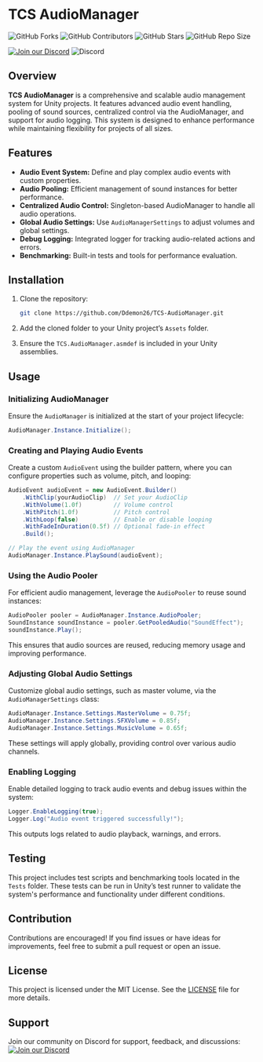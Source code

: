 # TCS AudioManager

![GitHub Forks](https://img.shields.io/github/forks/Ddemon26/TCS-AudioManager)
![GitHub Contributors](https://img.shields.io/github/contributors/Ddemon26/TCS-AudioManager)
![GitHub Stars](https://img.shields.io/github/stars/Ddemon26/TCS-AudioManager)
![GitHub Repo Size](https://img.shields.io/github/repo-size/Ddemon26/TCS-AudioManager)

[![Join our Discord](https://img.shields.io/badge/Discord-Join%20Us-7289DA?logo=discord&logoColor=white)](https://discord.gg/knwtcq3N2a)
![Discord](https://img.shields.io/discord/1047781241010794506)

## Overview

**TCS AudioManager** is a comprehensive and scalable audio management system for Unity projects. It features advanced audio event handling, pooling of sound sources, centralized control via the AudioManager, and support for audio logging. This system is designed to enhance performance while maintaining flexibility for projects of all sizes.

## Features

- **Audio Event System:** Define and play complex audio events with custom properties.
- **Audio Pooling:** Efficient management of sound instances for better performance.
- **Centralized Audio Control:** Singleton-based AudioManager to handle all audio operations.
- **Global Audio Settings:** Use `AudioManagerSettings` to adjust volumes and global settings.
- **Debug Logging:** Integrated logger for tracking audio-related actions and errors.
- **Benchmarking:** Built-in tests and tools for performance evaluation.

## Installation

1. Clone the repository:
   ```bash
   git clone https://github.com/Ddemon26/TCS-AudioManager.git
   ```

2. Add the cloned folder to your Unity project’s `Assets` folder.

3. Ensure the `TCS.AudioManager.asmdef` is included in your Unity assemblies.

## Usage

### Initializing AudioManager

Ensure the `AudioManager` is initialized at the start of your project lifecycle:

```csharp
AudioManager.Instance.Initialize();
```

### Creating and Playing Audio Events

Create a custom `AudioEvent` using the builder pattern, where you can configure properties such as volume, pitch, and looping:

```csharp
AudioEvent audioEvent = new AudioEvent.Builder()
    .WithClip(yourAudioClip)  // Set your AudioClip
    .WithVolume(1.0f)         // Volume control
    .WithPitch(1.0f)          // Pitch control
    .WithLoop(false)          // Enable or disable looping
    .WithFadeInDuration(0.5f) // Optional fade-in effect
    .Build();

// Play the event using AudioManager
AudioManager.Instance.PlaySound(audioEvent);
```

### Using the Audio Pooler

For efficient audio management, leverage the `AudioPooler` to reuse sound instances:

```csharp
AudioPooler pooler = AudioManager.Instance.AudioPooler;
SoundInstance soundInstance = pooler.GetPooledAudio("SoundEffect");
soundInstance.Play();
```

This ensures that audio sources are reused, reducing memory usage and improving performance.

### Adjusting Global Audio Settings

Customize global audio settings, such as master volume, via the `AudioManagerSettings` class:

```csharp
AudioManager.Instance.Settings.MasterVolume = 0.75f;
AudioManager.Instance.Settings.SFXVolume = 0.85f;
AudioManager.Instance.Settings.MusicVolume = 0.65f;
```

These settings will apply globally, providing control over various audio channels.

### Enabling Logging

Enable detailed logging to track audio events and debug issues within the system:

```csharp
Logger.EnableLogging(true);
Logger.Log("Audio event triggered successfully!");
```

This outputs logs related to audio playback, warnings, and errors.

## Testing

This project includes test scripts and benchmarking tools located in the `Tests` folder. These tests can be run in Unity’s test runner to validate the system's performance and functionality under different conditions.

## Contribution

Contributions are encouraged! If you find issues or have ideas for improvements, feel free to submit a pull request or open an issue.

## License

This project is licensed under the MIT License. See the [LICENSE](LICENSE) file for more details.

## Support

Join our community on Discord for support, feedback, and discussions:  
[![Join our Discord](https://img.shields.io/badge/Discord-Join%20Us-7289DA?logo=discord&logoColor=white)](https://discord.gg/knwtcq3N2a)

